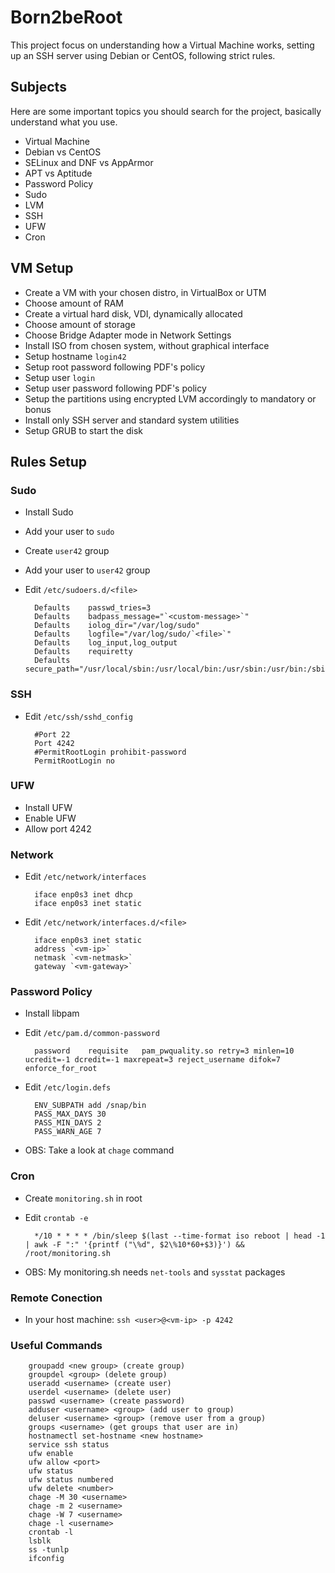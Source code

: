 # Born2beRoot

This project focus on understanding how a Virtual Machine works, setting up an SSH server using Debian or CentOS, following strict rules.

## Subjects

Here are some important topics you should search for the project, basically understand what you use.

- Virtual Machine
- Debian vs CentOS
- SELinux and DNF vs AppArmor
- APT vs Aptitude
- Password Policy
- Sudo
- LVM
- SSH
- UFW
- Cron

## VM Setup

- Create a VM with your chosen distro, in VirtualBox or UTM
- Choose amount of RAM
- Create a virtual hard disk, VDI, dynamically allocated
- Choose amount of storage
- Choose Bridge Adapter mode in Network Settings
- Install ISO from chosen system, without graphical interface
- Setup hostname `login42`
- Setup root password following PDF's policy
- Setup user `login`
- Setup user password following PDF's policy
- Setup the partitions using encrypted LVM accordingly to mandatory or bonus
- Install only SSH server and standard system utilities
- Setup GRUB to start the disk

## Rules Setup

### Sudo

- Install Sudo
- Add your user to `sudo`
- Create `user42` group
- Add your user to `user42` group

- Edit `/etc/sudoers.d/<file>`

		Defaults	passwd_tries=3
		Defaults	badpass_message="`<custom-message>`"
		Defaults	iolog_dir="/var/log/sudo"
		Defaults	logfile="/var/log/sudo/`<file>`"
		Defaults	log_input,log_output
		Defaults	requiretty
		Defaults	secure_path="/usr/local/sbin:/usr/local/bin:/usr/sbin:/usr/bin:/sbin:/bin:/snap/bin"

### SSH

- Edit `/etc/ssh/sshd_config`

		#Port 22
		Port 4242
		#PermitRootLogin prohibit-password
		PermitRootLogin no

### UFW

- Install UFW
- Enable UFW
- Allow port 4242

### Network

- Edit `/etc/network/interfaces`

		iface enp0s3 inet dhcp
		iface enp0s3 inet static

- Edit `/etc/network/interfaces.d/<file>`

		iface enp0s3 inet static
		address `<vm-ip>`
		netmask `<vm-netmask>`
		gateway `<vm-gateway>`

### Password Policy

- Install libpam

- Edit `/etc/pam.d/common-password`

		password	requisite	pam_pwquality.so retry=3 minlen=10 ucredit=-1 dcredit=-1 maxrepeat=3 reject_username difok=7 enforce_for_root

- Edit `/etc/login.defs`

		ENV_SUBPATH add /snap/bin
		PASS_MAX_DAYS 30
		PASS_MIN_DAYS 2
		PASS_WARN_AGE 7

- OBS: Take a look at `chage` command

### Cron

- Create `monitoring.sh` in root

- Edit `crontab -e`

		*/10 * * * * /bin/sleep $(last --time-format iso reboot | head -1 | awk -F ":" '{printf ("\%d", $2\%10*60+$3)}') && /root/monitoring.sh

- OBS: My monitoring.sh needs `net-tools` and `sysstat` packages

### Remote Conection

- In your host machine: `ssh <user>@<vm-ip> -p 4242`

### Useful Commands

		groupadd <new group> (create group)
		groupdel <group> (delete group)
		useradd <username> (create user)
		userdel <username> (delete user)
		passwd <username> (create password)
		adduser <username> <group> (add user to group)
		deluser <username> <group> (remove user from a group)
		groups <username> (get groups that user are in)
		hostnamectl set-hostname <new hostname>
		service ssh status
		ufw enable
		ufw allow <port>
		ufw status
		ufw status numbered
		ufw delete <number>
		chage -M 30 <username>
		chage -m 2 <username>
		chage -W 7 <username>
		chage -l <username>
		crontab -l
		lsblk
		ss -tunlp
		ifconfig
